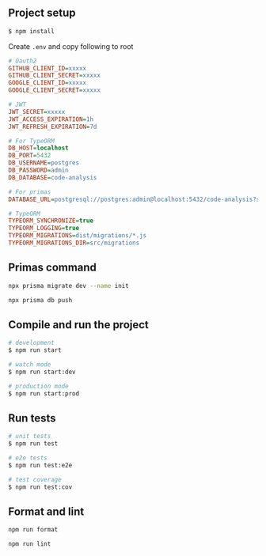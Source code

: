 ## Project setup

```bash
$ npm install
```

Create `.env` and copy following to root

```ini
# Oauth2
GITHUB_CLIENT_ID=xxxxx
GITHUB_CLIENT_SECRET=xxxxx
GOOGLE_CLIENT_ID=xxxxx
GOOGLE_CLIENT_SECRET=xxxxx

# JWT
JWT_SECRET=xxxxx
JWT_ACCESS_EXPIRATION=1h
JWT_REFRESH_EXPIRATION=7d

# For TypeORM
DB_HOST=localhost
DB_PORT=5432
DB_USERNAME=postgres
DB_PASSWORD=admin
DB_DATABASE=code-analysis

# For primas
DATABASE_URL=postgresql://postgres:admin@localhost:5432/code-analysis?schema=public

# TypeORM
TYPEORM_SYNCHRONIZE=true
TYPEORM_LOGGING=true
TYPEORM_MIGRATIONS=dist/migrations/*.js
TYPEORM_MIGRATIONS_DIR=src/migrations
```

## Primas command

```bash
npx prisma migrate dev --name init
```

```bash
npx prisma db push
```

## Compile and run the project

```bash
# development
$ npm run start

# watch mode
$ npm run start:dev

# production mode
$ npm run start:prod
```

## Run tests

```bash
# unit tests
$ npm run test

# e2e tests
$ npm run test:e2e

# test coverage
$ npm run test:cov
```

## Format and lint

```bash
npm run format
```

```bash
npm run lint
```
